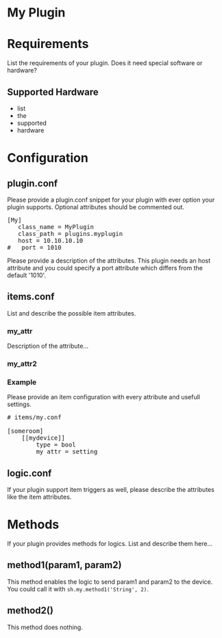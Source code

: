 # My Plugin

# Requirements

List the requirements of your plugin. Does it need special software or hardware?

## Supported Hardware

* list
* the
* supported
* hardware

# Configuration

## plugin.conf

Please provide a plugin.conf snippet for your plugin with ever option your plugin supports. Optional attributes should be commented out.

<pre>
[My]
   class_name = MyPlugin
   class_path = plugins.myplugin
   host = 10.10.10.10
#   port = 1010
</pre>

Please provide a description of the attributes.
This plugin needs an host attribute and you could specify a port attribute which differs from the default '1010'.

## items.conf

List and describe the possible item attributes.

### my_attr

Description of the attribute...

### my_attr2

### Example

Please provide an item configuration with every attribute and usefull settings.

<pre>
# items/my.conf

[someroom]
    [[mydevice]]
        type = bool
        my_attr = setting
</pre>

## logic.conf
If your plugin support item triggers as well, please describe the attributes like the item attributes.


# Methods
If your plugin provides methods for logics. List and describe them here...

## method1(param1, param2)
This method enables the logic to send param1 and param2 to the device. You could call it with `sh.my.method1('String', 2)`.

## method2()
This method does nothing.
